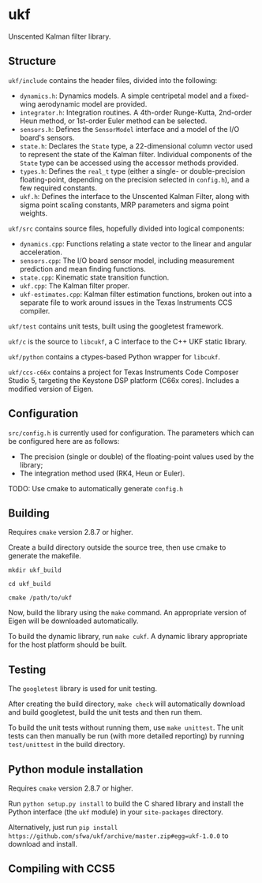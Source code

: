 # ukf

Unscented Kalman filter library.


## Structure

`ukf/include` contains the header files, divided into the following:
* `dynamics.h`: Dynamics models. A simple centripetal model and a fixed-wing
aerodynamic model are provided.
* `integrator.h`: Integration routines. A 4th-order Runge-Kutta,
2nd-order Heun method, or 1st-order Euler method can be selected.
* `sensors.h`: Defines the `SensorModel` interface and a model of the I/O
board's sensors.
* `state.h`: Declares the `State` type, a 22-dimensional column vector
used to represent the state of the Kalman filter. Individual components of
the `State` type can be accessed using the accessor methods provided.
* `types.h`: Defines the `real_t` type (either a single- or double-precision
floating-point, depending on the precision selected in `config.h`), and a few
required constants.
* `ukf.h`: Defines the interface to the Unscented Kalman Filter, along with
sigma point scaling constants, MRP parameters and sigma point weights.

`ukf/src` contains source files, hopefully divided into logical components:
* `dynamics.cpp`: Functions relating a state vector to the linear and angular
acceleration.
* `sensors.cpp`: The I/O board sensor model, including measurement prediction
and mean finding functions.
* `state.cpp`: Kinematic state transition function.
* `ukf.cpp`: The Kalman filter proper.
* `ukf-estimates.cpp`: Kalman filter estimation functions, broken out into a
separate file to work around issues in the Texas Instruments CCS compiler.

`ukf/test` contains unit tests, built using the googletest framework.

`ukf/c` is the source to `libcukf`, a C interface to the C++ UKF static library.

`ukf/python` contains a ctypes-based Python wrapper for `libcukf`.

`ukf/ccs-c66x` contains a project for Texas Instruments Code Composer Studio 5,
targeting the Keystone DSP platform (C66x cores). Includes a modified version
of Eigen.


## Configuration

`src/config.h` is currently used for configuration. The parameters which can
be configured here are as follows:
* The precision (single or double) of the floating-point values used by the
library;
* The integration method used (RK4, Heun or Euler).


TODO: Use cmake to automatically generate `config.h`


## Building

Requires `cmake` version 2.8.7 or higher.

Create a build directory outside the source tree, then use cmake to generate
the makefile.

`mkdir ukf_build`

`cd ukf_build`

`cmake /path/to/ukf`

Now, build the library using the `make` command. An appropriate version of
Eigen will be downloaded automatically.

To build the dynamic library, run `make cukf`. A dynamic library appropriate
for the host platform should be built.


## Testing

The `googletest` library is used for unit testing.

After creating the build directory, `make check` will automatically download
and build googletest, build the unit tests and then run them.

To build the unit tests without running them, use `make unittest`. The unit
tests can then manually be run (with more detailed reporting) by running
`test/unittest` in the build directory.


## Python module installation

Requires `cmake` version 2.8.7 or higher.

Run `python setup.py install` to build the C shared library and install the
Python interface (the `ukf` module) in your `site-packages` directory.

Alternatively, just run `pip install https://github.com/sfwa/ukf/archive/master.zip#egg=ukf-1.0.0`
to download and install.


## Compiling with CCS5

